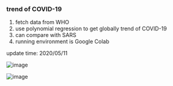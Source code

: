 ### trend of COVID-19 
1. fetch data from WHO
2. use polynomial regression to get globally trend of COVID-19
3. can compare with SARS
4. running environment is Google Colab

update time: 2020/05/11

![image](https://github.com/melody26613/covid19_trend/blob/master/predict/pic/gif/covid19-20200511.gif)

![image](https://github.com/melody26613/covid19_trend/blob/master/predict/pic/sars.jpg)
